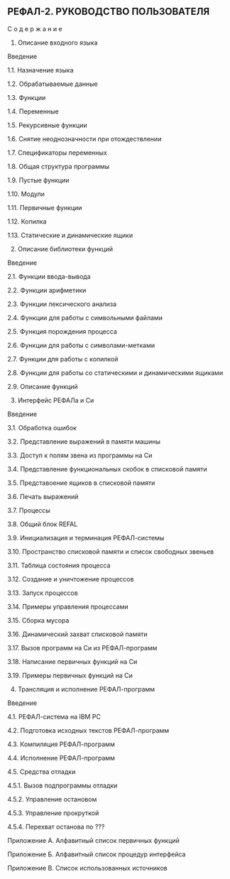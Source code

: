 РЕФАЛ-2. РУКОВОДСТВО ПОЛЬЗОВАТЕЛЯ
-------------------------------------

С о д е р ж а н и е

1. Описание входного языка

Введение

1.1. Назначение языка

1.2. Обрабатываемые данные

1.3. Функции

1.4. Переменные

1.5. Рекурсивные функции

1.6. Снятие неоднозначности при отождествлении

1.7. Спецификаторы переменных

1.8. Общая структура программы

1.9. Пустые функции

1.10. Модули

1.11. Первичные функции

1.12. Копилка

1.13. Статические и динамические ящики

2. Описание библиотеки функций

Введение

2.1. Функции ввода-вывода

2.2. Функции арифметики

2.3. Функции лексического анализа

2.4. Функции для работы с символьными файлами

2.5. Функция порождения процесса

2.6. Функции для работы с символами-метками

2.7. Функции для работы с копилкой

2.8. Функции для работы со статическими и динамическими ящиками

2.9. Описание функций

3. Интерфейс РЕФАЛа и Си

Введение

3.1. Обработка ошибок

3.2. Представление выражений в памяти машины

3.3. Доступ к полям звена из программы на Си

3.4. Представление функциональных скобок в списковой памяти

3.5. Представоение ящиков в списковой памяти

3.6. Печать выражений

3.7. Процессы

3.8. Общий блок REFAL

3.9. Инициализация и терминация РЕФАЛ-системы

3.10. Пространство списковой памяти и список свободных звеньев

3.11. Таблица состояния процесса

3.12. Создание и уничтожение процессов

3.13. Запуск процессов

3.14. Примеры управления процессами

3.15. Сборка мусора

3.16. Динамический захват списковой памяти

3.17. Вызов программ на Си из РЕФАЛ-программ

3.18. Написание первичных функций на Си

3.19. Примеры первичных функций на Си

4. Трансляция и исполнение РЕФАЛ-программ

Введение

4.1. РЕФАЛ-система на IBM PC

4.2. Подготовка исходных текстов РЕФАЛ-программ

4.3. Компиляция РЕФАЛ-программ

4.4. Исполнение РЕФАЛ-программ

4.5. Средства отладки

4.5.1. Вызов подпрограммы отладки

4.5.2. Управление остановом

4.5.3. Управление прокруткой

4.5.4. Перехват останова по ???

Приложение А. Алфавитный список первичных функций

Приложение Б. Алфавитный список процедур интерфейса

Приложение В. Список использованных источников

